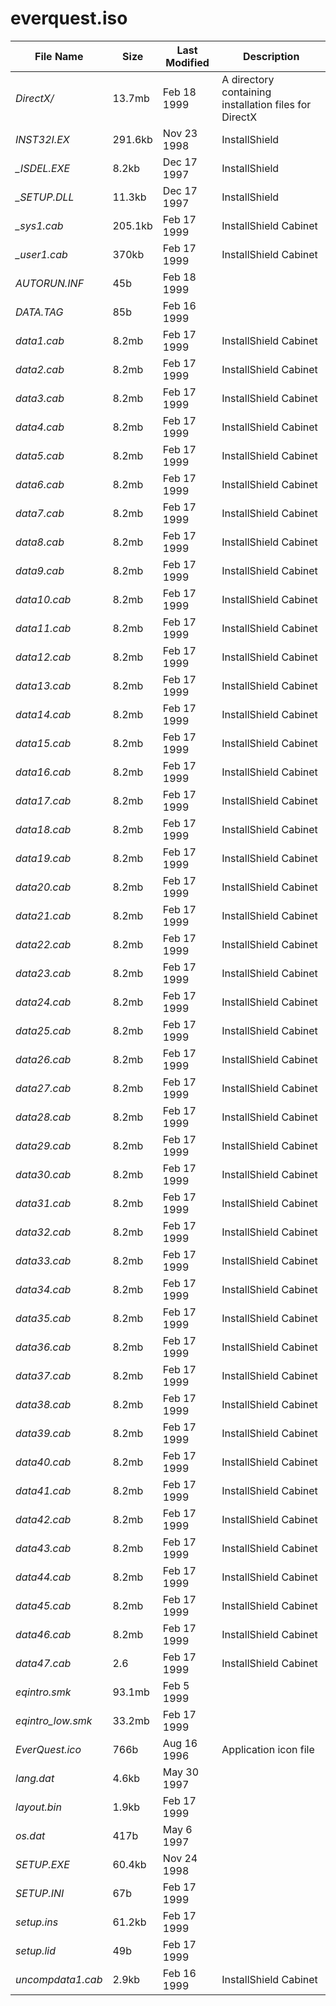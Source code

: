 # everquest.iso
| File Name | Size | Last Modified | Description |
| --- | --- | --- | --- |
| *DirectX/* | 13.7mb | Feb 18 1999 | A directory containing installation files for DirectX |
| *_INST32I.EX_* | 291.6kb | Nov 23 1998 | InstallShield |
| *_ISDEL.EXE* | 8.2kb | Dec 17 1997 | InstallShield |
| *_SETUP.DLL* | 11.3kb | Dec 17 1997 | InstallShield |
| *_sys1.cab* | 205.1kb | Feb 17 1999 | InstallShield Cabinet |
| *_user1.cab* | 370kb | Feb 17 1999 | InstallShield Cabinet |
| *AUTORUN.INF* | 45b | Feb 18 1999 | |
| *DATA.TAG* | 85b | Feb 16 1999 | |
| *data1.cab* | 8.2mb | Feb 17 1999 | InstallShield Cabinet |
| *data2.cab* | 8.2mb | Feb 17 1999 | InstallShield Cabinet |
| *data3.cab* | 8.2mb | Feb 17 1999 | InstallShield Cabinet |
| *data4.cab* | 8.2mb | Feb 17 1999 | InstallShield Cabinet |
| *data5.cab* | 8.2mb | Feb 17 1999 | InstallShield Cabinet |
| *data6.cab* | 8.2mb | Feb 17 1999 | InstallShield Cabinet |
| *data7.cab* | 8.2mb | Feb 17 1999 | InstallShield Cabinet |
| *data8.cab* | 8.2mb | Feb 17 1999 | InstallShield Cabinet |
| *data9.cab* | 8.2mb | Feb 17 1999 | InstallShield Cabinet |
| *data10.cab* | 8.2mb | Feb 17 1999 | InstallShield Cabinet |
| *data11.cab* | 8.2mb | Feb 17 1999 | InstallShield Cabinet |
| *data12.cab* | 8.2mb | Feb 17 1999 | InstallShield Cabinet |
| *data13.cab* | 8.2mb | Feb 17 1999 | InstallShield Cabinet |
| *data14.cab* | 8.2mb | Feb 17 1999 | InstallShield Cabinet |
| *data15.cab* | 8.2mb | Feb 17 1999 | InstallShield Cabinet |
| *data16.cab* | 8.2mb | Feb 17 1999 | InstallShield Cabinet |
| *data17.cab* | 8.2mb | Feb 17 1999 | InstallShield Cabinet |
| *data18.cab* | 8.2mb | Feb 17 1999 | InstallShield Cabinet |
| *data19.cab* | 8.2mb | Feb 17 1999 | InstallShield Cabinet |
| *data20.cab* | 8.2mb | Feb 17 1999 | InstallShield Cabinet |
| *data21.cab* | 8.2mb | Feb 17 1999 | InstallShield Cabinet |
| *data22.cab* | 8.2mb | Feb 17 1999 | InstallShield Cabinet |
| *data23.cab* | 8.2mb | Feb 17 1999 | InstallShield Cabinet |
| *data24.cab* | 8.2mb | Feb 17 1999 | InstallShield Cabinet |
| *data25.cab* | 8.2mb | Feb 17 1999 | InstallShield Cabinet |
| *data26.cab* | 8.2mb | Feb 17 1999 | InstallShield Cabinet |
| *data27.cab* | 8.2mb | Feb 17 1999 | InstallShield Cabinet |
| *data28.cab* | 8.2mb | Feb 17 1999 | InstallShield Cabinet |
| *data29.cab* | 8.2mb | Feb 17 1999 | InstallShield Cabinet |
| *data30.cab* | 8.2mb | Feb 17 1999 | InstallShield Cabinet |
| *data31.cab* | 8.2mb | Feb 17 1999 | InstallShield Cabinet |
| *data32.cab* | 8.2mb | Feb 17 1999 | InstallShield Cabinet |
| *data33.cab* | 8.2mb | Feb 17 1999 | InstallShield Cabinet |
| *data34.cab* | 8.2mb | Feb 17 1999 | InstallShield Cabinet |
| *data35.cab* | 8.2mb | Feb 17 1999 | InstallShield Cabinet |
| *data36.cab* | 8.2mb | Feb 17 1999 | InstallShield Cabinet |
| *data37.cab* | 8.2mb | Feb 17 1999 | InstallShield Cabinet |
| *data38.cab* | 8.2mb | Feb 17 1999 | InstallShield Cabinet |
| *data39.cab* | 8.2mb | Feb 17 1999 | InstallShield Cabinet |
| *data40.cab* | 8.2mb | Feb 17 1999 | InstallShield Cabinet |
| *data41.cab* | 8.2mb | Feb 17 1999 | InstallShield Cabinet |
| *data42.cab* | 8.2mb | Feb 17 1999 | InstallShield Cabinet |
| *data43.cab* | 8.2mb | Feb 17 1999 | InstallShield Cabinet |
| *data44.cab* | 8.2mb | Feb 17 1999 | InstallShield Cabinet |
| *data45.cab* | 8.2mb | Feb 17 1999 | InstallShield Cabinet |
| *data46.cab* | 8.2mb | Feb 17 1999 | InstallShield Cabinet |
| *data47.cab* | 2.6 | Feb 17 1999 | InstallShield Cabinet |
| *eqintro.smk* | 93.1mb | Feb 5 1999 | |
| *eqintro_low.smk* | 33.2mb | Feb 17 1999 | |
| *EverQuest.ico* | 766b | Aug 16 1996 | Application icon file |
| *lang.dat* | 4.6kb | May 30 1997 | |
| *layout.bin* | 1.9kb | Feb 17 1999 | |
| *os.dat* | 417b | May 6 1997 | |
| *SETUP.EXE* | 60.4kb | Nov 24 1998 | |
| *SETUP.INI* | 67b | Feb 17 1999 | |
| *setup.ins* | 61.2kb | Feb 17 1999 | |
| *setup.lid* | 49b | Feb 17 1999 | |
| *uncompdata1.cab* | 2.9kb | Feb 16 1999 | InstallShield Cabinet |